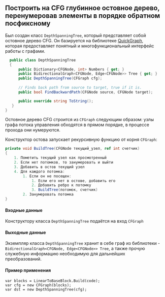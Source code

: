 ## Построить на CFG глубинное остовное дерево, перенумеровав элементы в порядке обратном посфиксному

Был создан класс ```DepthSpanningTree```, который представляет собой остовное дерево CFG. Он базируется на библиотеке [QuickGraph](https://quickgraph.codeplex.com/), которая предоставляет понятный и многофункциональный интерфейс работы с графами.

```cs
  public class DepthSpanningTree
  {
      public Dictionary<CFGNode, int> Numbers { get; }
      public BidirectionalGraph<CFGNode, Edge<CFGNode>> Tree { get; }
      public DepthSpanningTree(CFGraph cfg);
      
      // Finds back path from source to target, true if it is.
      public bool FindBackwardPath(CFGNode source, CFGNode target);

      public override string ToString();
   }
}
```

Остовное дерево CFG строится из ```CFGraph``` следующим образом:
узлы графа потока управления обходятся в прямом порядке, в процессе прохода они нумеруются.

Конструктор остова запускает рекурсивную функцию от корня ```CFGraph```:
```cs
private void BuildTree(CFGNode текущий_узел, ref int счетчик)
{
	1. Пометить текущий узел как просмотренный
	2. Если нет потомков, то занумеровать и выйти
	3. Добавить в остов текущий узел
	4. Для каждого потомка:
		1. Если он не посещен:
			1. Если его нет в остове, добавить его
			2. Добавить ребро к потомку
			3. BuildTree(потомок, счетчик)
		2. Занумеровать потомка
}
```


#### Входные данные

Конструктору класса ```DepthSpanningTree``` подаётся на вход ```CFGraph```

#### Выходные данные 

Экземпляр класса ```DepthSpanningTree``` хранит в себе граф из библиотеки - ```BidirectionalGraph<CFGNode, Edge<CFGNode>> Tree```, а также прочую служебную информацию необходимую для дальнейших преобразований.

#### Пример применения  

```
var blocks = LinearToBaseBlock.Build(code);
var cfg = new CFGraph(blocks);
var dst = new DepthSpanningTree(cfg);
```
